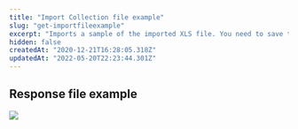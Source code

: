```yaml
---
title: "Import Collection file example"
slug: "get-importfileexample"
excerpt: "Imports a sample of the imported XLS file. You need to save the response file to your device."
hidden: false
createdAt: "2020-12-21T16:28:05.318Z"
updatedAt: "2022-05-20T22:23:44.301Z"
---
```

## Response file example

![](https://cdn.jsdelivr.net/gh/vtexdocs/dev-portal-content@main/images/get-importfileexample-0.png)
